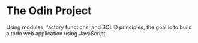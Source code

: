 # The Odin Project

Using modules, factory functions, and SOLID principles, the goal is to build a todo web application using JavaScript.